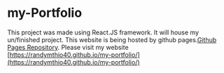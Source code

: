 # my-Portfolio

This project was made using React.JS framework.
It will house my un/finished project.
This website is being hosted by github pages.[Github Pages Repository](https://github.com/tschaub/gh-pages). Please visit my website [https://randymthio40.github.io/my-portfolio/](https://randymthio40.github.io/my-portfolio/)
